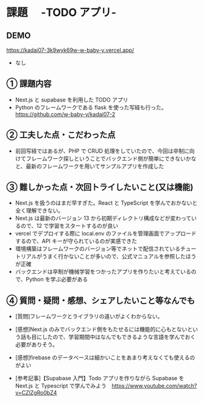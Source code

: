 # 課題　 -TODO アプリ-

## DEMO

https://kadai07-3k9wyk69w-w-baby-y.vercel.app/

- なし

## ① 課題内容

- Next.js と supabase を利用した TODO アプリ
- Python のフレームワークである flask を使った写経も行った。 https://github.com/w-baby-y/kadai07-2

## ② 工夫した点・こだわった点

- 前回写経ではあるが、PHP で CRUD 処理をしていたので、今回は卒制に向けてフレームワーク探しということでバックエンド側が簡単にできないかなと、最新のフレームワークを用いてサンプルアプリを作成した

## ③ 難しかった点・次回トライしたいこと(又は機能)

- Next.js を扱うのはまだ早すぎた。React と TypeScript を学んでおかないと全く理解できない。
- Next.js は最新のバージョン 13 から初期ディレクトリ構成などが変わっているので、12 で学習をスタートするのが良い
- vercel でデプロイする際に local.env のファイルを管理画面でアップロードするので、API キーが守られているのが実感できた
- 環境構築はフレームワークのバージョン等でネットで配信されているチュートリアルがうまく行かないことが多いので、公式マニュアルを参照したほうが正確
- バックエンドは卒制が機械学習をつかったアプリを作りたいと考えているので、Python を学ぶ必要がある

## ④ 質問・疑問・感想、シェアしたいこと等なんでも

- [質問]フレームワークとライブラリの違いがよくわからない。
- [感想]Next.js のみでバックエンド側をもたせるには機能的に心もとないという話も目にしたので、学習期間中はなんでもできるような言語を学んでおく必要がありそう。
- [感想]firebase のデータベースは細かいことをあまり考えなくても使えるのがよい

- [参考記事]【Supabase 入門】Todo アプリを作りながら Supabase を Next.js と Typescript で学んでみよう　https://www.youtube.com/watch?v=CZlZgRo0bZ4
